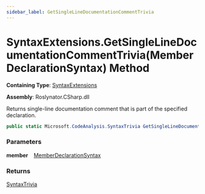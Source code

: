 ```yaml
---
sidebar_label: GetSingleLineDocumentationCommentTrivia
---
```


# SyntaxExtensions\.GetSingleLineDocumentationCommentTrivia\(MemberDeclarationSyntax\) Method

**Containing Type**: [SyntaxExtensions](../index.md)

**Assembly**: Roslynator\.CSharp\.dll

  
Returns single\-line documentation comment that is part of the specified declaration\.

```csharp
public static Microsoft.CodeAnalysis.SyntaxTrivia GetSingleLineDocumentationCommentTrivia(this Microsoft.CodeAnalysis.CSharp.Syntax.MemberDeclarationSyntax member)
```

### Parameters

**member** &ensp; [MemberDeclarationSyntax](https://docs.microsoft.com/en-us/dotnet/api/microsoft.codeanalysis.csharp.syntax.memberdeclarationsyntax)

### Returns

[SyntaxTrivia](https://docs.microsoft.com/en-us/dotnet/api/microsoft.codeanalysis.syntaxtrivia)


